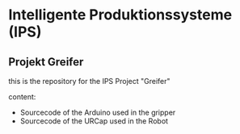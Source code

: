 # Intelligente Produktionssysteme (IPS)
## Projekt Greifer

this is the repository for the IPS Project "Greifer"

content:
- Sourcecode of the Arduino used in the gripper
- Sourcecode of the URCap used in the Robot